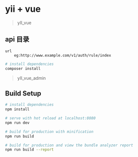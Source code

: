 # yii + vue


> yII_vue
## api 目录
    url 
        eg:http://www.example.com/v1/auth/rule/index    
```bash
# install dependencies
composer install

```
> yII_vue_admin

## Build Setup

``` bash
# install dependencies
npm install

# serve with hot reload at localhost:8080
npm run dev

# build for production with minification
npm run build

# build for production and view the bundle analyzer report
npm run build --report
```

